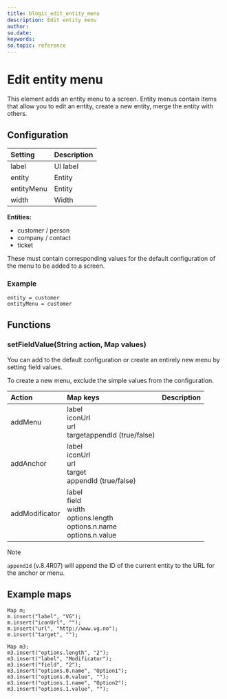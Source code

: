 ```yaml
---
title: blogic_edit_entity_menu
description: Edit entity menu
author:
so.date:
keywords:
so.topic: reference
---
```


# Edit entity menu

This element adds an entity menu to a screen. Entity menus contain items that allow you to edit an entity, create a new entity, merge the entity with others.

## Configuration

| Setting    | Description |
|:-----------|:------------|
| label      | UI label    |
| entity     | Entity      |
| entityMenu | Entity      |
| width      | Width       |

**Entities:**

* customer / person
* company / contact
* ticket

These must contain corresponding values for the default configuration of the menu to be added to a screen.

### Example

```crmscript
entity = customer
entityMenu = customer
```

## Functions

### setFieldValue(String action, Map values)

You can add to the default configuration or create an entirely new menu by setting field values.

To create a new menu, exclude the simple values from the configuration.

| Action         | Map keys                                                       | Description           |
|:---------------|:---------------------------------------------------------------|:----------------------|
| addMenu        | label<br/>iconUrl<br/>url<br/>target<be/>appendId (true/false)                      |  |
| addAnchor      | label<br/>iconUrl<br/>url<br/>target<br/>appendId (true/false)                      |  |
| addModificator | label<br/>field<br/>width<br/>options.length<br/>options.n.name<br/>options.n.value |  |

> [!NOTE]
> `appendId` (v.8.4R07) will append the ID of the current entity to the URL for the anchor or menu.

## Example maps

```crmscript
Map m;
m.insert("label", "VG");
m.insert("iconUrl", "");
m.insert("url", "http://www.vg.no");
m.insert("target", "");

Map m3;
m3.insert("options.length", "2");
m3.insert("label", "Modificator");
m3.insert("field", "2");
m3.insert("options.0.name", "Option1");
m3.insert("options.0.value", "");
m3.insert("options.1.name", "Option2");
m3.insert("options.1.value", "");
```
